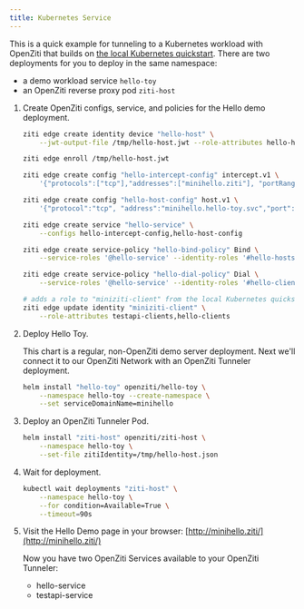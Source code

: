 ```yaml
---
title: Kubernetes Service
---
```


This is a quick example for tunneling to a Kubernetes workload with OpenZiti that builds on [the local Kubernetes quickstart](../network/local-kubernetes.md). There are two deployments for you to deploy in the same namespace:

* a demo workload service `hello-toy`
* an OpenZiti reverse proxy pod `ziti-host`

1. Create OpenZiti configs, service, and policies for the Hello demo deployment.

    ```bash
    ziti edge create identity device "hello-host" \
        --jwt-output-file /tmp/hello-host.jwt --role-attributes hello-hosts

    ziti edge enroll /tmp/hello-host.jwt

    ziti edge create config "hello-intercept-config" intercept.v1 \
        '{"protocols":["tcp"],"addresses":["minihello.ziti"], "portRanges":[{"low":80, "high":80}]}'

    ziti edge create config "hello-host-config" host.v1 \
        '{"protocol":"tcp", "address":"minihello.hello-toy.svc","port":80}'

    ziti edge create service "hello-service" \
        --configs hello-intercept-config,hello-host-config

    ziti edge create service-policy "hello-bind-policy" Bind \
        --service-roles '@hello-service' --identity-roles '#hello-hosts'

    ziti edge create service-policy "hello-dial-policy" Dial \
        --service-roles '@hello-service' --identity-roles '#hello-clients'

    # adds a role to "miniziti-client" from the local Kubernetes quickstart        
    ziti edge update identity "miniziti-client" \
        --role-attributes testapi-clients,hello-clients
    ```

1. Deploy Hello Toy.

   This chart is a regular, non-OpenZiti demo server deployment. Next we'll connect it to our OpenZiti Network with an OpenZiti Tunneler deployment.

    ```bash
    helm install "hello-toy" openziti/hello-toy \
        --namespace hello-toy --create-namespace \
        --set serviceDomainName=minihello
    ```

1. Deploy an OpenZiti Tunneler Pod.

    ```bash
    helm install "ziti-host" openziti/ziti-host \
        --namespace hello-toy \
        --set-file zitiIdentity=/tmp/hello-host.json
    ```

1. Wait for deployment.

    ```bash
    kubectl wait deployments "ziti-host" \
        --namespace hello-toy \
        --for condition=Available=True \
        --timeout=90s
    ```

1. Visit the Hello Demo page in your browser: [http://minihello.ziti/](http://minihello.ziti/)

   Now you have two OpenZiti Services available to your OpenZiti Tunneler:
   * hello-service
   * testapi-service


